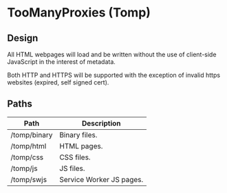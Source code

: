 # TooManyProxies (Tomp)

## Design

All HTML webpages will load and be written without the use of client-side JavaScript in the interest of metadata.

Both HTTP and HTTPS will be supported with the exception of invalid https websites (expired, self signed cert).

## Paths

| Path         | Description              |
| -----------  | ------------------------ |
| /tomp/binary | Binary files.            |
| /tomp/html   | HTML pages.              |
| /tomp/css    | CSS files.               |
| /tomp/js     | JS files.                |
| /tomp/swjs   | Service Worker JS pages. |

